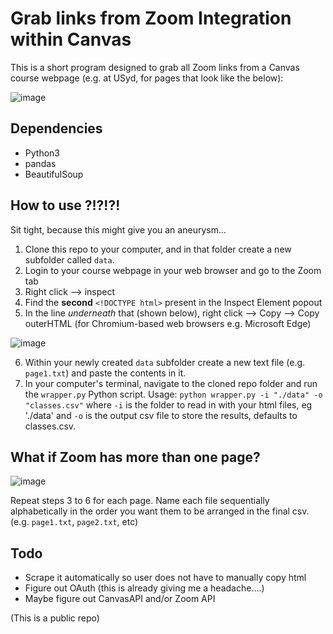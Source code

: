 # Grab links from Zoom Integration within Canvas
This is a short program designed to grab all Zoom links from a Canvas course webpage (e.g. at USyd, for pages that look like the below):

![image](https://user-images.githubusercontent.com/24475790/129573103-b68d9d36-6d06-47c3-ba60-b35ba82238ed.png)

## Dependencies
 - Python3
 - pandas
 - BeautifulSoup

## How to use ?!?!?!
Sit tight, because this might give you an aneurysm...

1. Clone this repo to your computer, and in that folder create a new subfolder called `data`.
2. Login to your course webpage in your web browser and go to the Zoom tab
3. Right click --> inspect
4. Find the **second** `<!DOCTYPE html>` present in the Inspect Element popout
5. In the line *underneath* that (shown below), right click --> Copy --> Copy outerHTML (for Chromium-based web browsers e.g. Microsoft Edge)

![image](https://user-images.githubusercontent.com/24475790/129573715-f613b10c-53c6-40e2-ab3c-ac37a3999fec.png)

6. Within your newly created `data` subfolder create a new text file (e.g. `page1.txt`) and paste the contents in it.
7. In your computer's terminal, navigate to the cloned repo folder and run the `wrapper.py` Python script.
Usage: `python wrapper.py -i "./data" -o "classes.csv"` where `-i` is the folder to read in with your html files, eg './data' and `-o` is the output csv file to store the results, defaults to classes.csv.


## What if Zoom has more than one page?

![image](https://user-images.githubusercontent.com/24475790/129574340-aea0008d-ac3a-4473-9ea7-bc9e9517bbbd.png)

Repeat steps 3 to 6 for each page. Name each file sequentially alphabetically in the order you want them to be arranged in the final csv. (e.g. `page1.txt`, `page2.txt`, etc)

## Todo
 - Scrape it automatically so user does not have to manually copy html
 - Figure out OAuth (this is already giving me a headache....)
 - Maybe figure out CanvasAPI and/or Zoom API


(This is a public repo)

